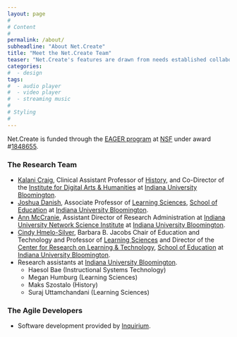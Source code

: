 ```yaml
---
layout: page
#
# Content
#
permalink: /about/
subheadline: "About Net.Create"
title: "Meet the Net.Create Team"
teaser: "Net.Create's features are drawn from needs established collaboratively by a team of digital-humanities practitioners, educational researchers, network-analysis specialists and agile software developers"
categories:
#  - design
tags:
#  - audio player
#  - video player
#  - streaming music
#
# Styling
#
---
```


Net.Create is funded through the [EAGER program](https://www.nsf.gov/pubs/policydocs/pappguide/nsf09_1/gpg_2.jsp#IID2) at [NSF](https://www.nsf.gov/) under award #[1848655](https://www.nsf.gov/awardsearch/showAward?AWD_ID=1848655).

### The Research Team

- [Kalani Craig](http://www.kalanicraig.com), Clinical Assistant Professor of [History](https://history.indiana.edu), and Co-Director of the [Institute for Digital Arts & Humanities](https://idah.indiana.edu) at [Indiana University Bloomington](https://www.indiana.edu).
- [Joshua Danish](http://www.joshuadanish.com), Associate Professor of [Learning Sciences](https://education.indiana.edu/programs/learning-sciences.html), [School of Education](https://education.indiana.edu) at [Indiana University Bloomington](https://www.indiana.edu).
- [Ann McCranie](https://iuni.iu.edu/people/person/ann-mccranie), Assistant Director of Research Administration at [Indiana University Network Science Institute](https://iuni.iu.edu) at [Indiana University Bloomington](https://www.indiana.edu).
- [Cindy Hmelo-Silver](https://education.indiana.edu/about/directory/profiles/hmelo-silver-cindy.html), Barbara B. Jacobs Chair of Education and Technology and Professor of [Learning Sciences](https://education.indiana.edu/programs/learning-sciences.html) and Director of the [Center for Research on Learning & Technology](https://crlt.indiana.edu), [School of Education](https://education.indiana.edu) at [Indiana University Bloomington](https://www.indiana.edu).
- Research assistants at [Indiana University Bloomington](https://www.indiana.edu).
    - Haesol Bae (Instructional Systems Technology)
    - Megan Humburg (Learning Sciences)
    - Maks Szostalo (History)
    - Suraj Uttamchandani (Learning Sciences)


### The Agile Developers

- Software development provided by [Inquirium](http://inquirium.net).